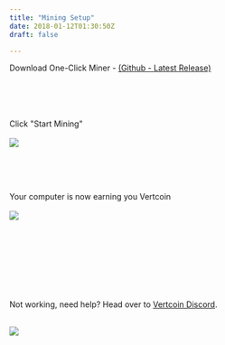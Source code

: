```yaml
---
title: "Mining Setup"
date: 2018-01-12T01:30:50Z
draft: false

---
```

<style type="text/css">p img {
      max-width: 440px;
    margin-bottom: 28px;

}

.content-container img {
    width: 100%;
    max-width: 440px;
}


</style>

Download One-Click Miner - <a href="https://github.com/vertcoin-project/one-click-miner-vnext/releases"> (Github - Latest Release)</a>


<br><br>
<br><br>
Click "Start Mining"
<br><br>
<img src="../images/firstBoot.jpg">
<br><br>
<br><br>
Your computer is now earning you Vertcoin
<br><br>
<img src="../images/OCMbeta.jpg">
<br><br>

<br><br>




<br><br>
Not working, need help? Head over to <a href="https://discord.gg/vertcoin">Vertcoin Discord</a>.
<br><br>


<img src="../images/miningchannel.jpg">

